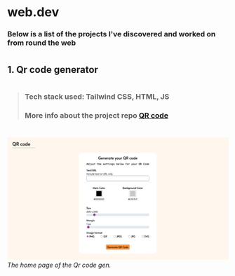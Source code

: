 # web.dev

### Below is a list of the projects I've discovered and worked on from round the web

#

## 1. Qr code generator

#

> ### Tech stack used: **Tailwind CSS, HTML, JS**
>
> ### More info about the project repo **[QR code](https://github.com/srujankarthik/webdev/tree/main/01-QR-code-gen)**

#

![QR code gen](/assets/images/01-qrcode-gen.png)
_The home page of the Qr code gen._
